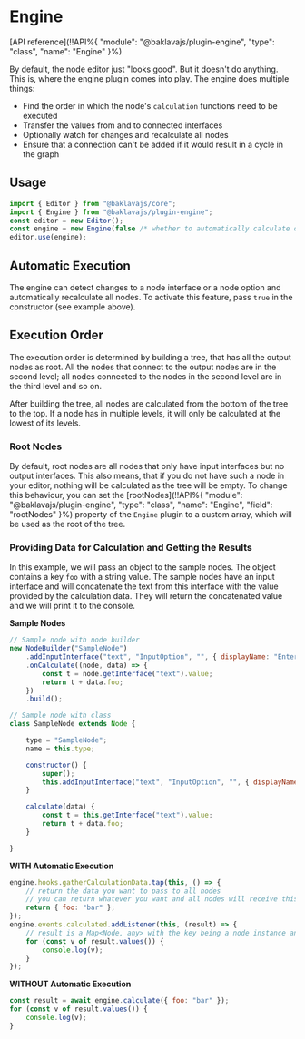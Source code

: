# Engine

[API reference](!!API%{ "module": "@baklavajs/plugin-engine", "type": "class", "name": "Engine" }%)

By default, the node editor just "looks good". But it doesn't do anything. This is, where the engine plugin comes into play.
The engine does multiple things:
* Find the order in which the node's `calculation` functions need to be executed
* Transfer the values from and to connected interfaces
* Optionally watch for changes and recalculate all nodes
* Ensure that a connection can't be added if it would result in a cycle in the graph

## Usage
```js
import { Editor } from "@baklavajs/core";
import { Engine } from "@baklavajs/plugin-engine";
const editor = new Editor();
const engine = new Engine(false /* whether to automatically calculate on changes */);
editor.use(engine);
```

## Automatic Execution
The engine can detect changes to a node interface or a node option and automatically recalculate all nodes.
To activate this feature, pass `true` in the constructor (see example above).

## Execution Order
The execution order is determined by building a tree, that has all the output nodes as root. All the nodes that connect to the output nodes are in the second level; all nodes connected to the nodes in the second level are in the third level and so on.

After building the tree, all nodes are calculated from the bottom of the tree to the top. If a node has in multiple levels, it will only be calculated at the lowest of its levels.

### Root Nodes
By default, root nodes are all nodes that only have input interfaces but no output interfaces.
This also means, that if you do not have such a node in your editor, nothing will be calculated as the tree will be empty.
To change this behaviour, you can set the [rootNodes](!!API%{ "module": "@baklavajs/plugin-engine", "type": "class", "name": "Engine", "field": "rootNodes" }%) property of the `Engine` plugin to a custom array, which will be used as the root of the tree.

### Providing Data for Calculation and Getting the Results
In this example, we will pass an object to the sample nodes. The object contains a key `foo` with a string value.
The sample nodes have an input interface and will concatenate the text from this interface with the value provided by the calculation data.
They will return the concatenated value and we will print it to the console.

**Sample Nodes**
```js
// Sample node with node builder
new NodeBuilder("SampleNode")
    .addInputInterface("text", "InputOption", "", { displayName: "Enter your text" })
    .onCalculate((node, data) => {
        const t = node.getInterface("text").value;
        return t + data.foo;
    })
    .build();

// Sample node with class
class SampleNode extends Node {

    type = "SampleNode";
    name = this.type;

    constructor() {
        super();
        this.addInputInterface("text", "InputOption", "", { displayName: "Enter your text" });
    }

    calculate(data) {
        const t = this.getInterface("text").value;
        return t + data.foo;
    }

}
```

**WITH Automatic Execution**
```js
engine.hooks.gatherCalculationData.tap(this, () => {
    // return the data you want to pass to all nodes
    // you can return whatever you want and all nodes will receive this value as a parameter in their calculate function
    return { foo: "bar" };
});
engine.events.calculated.addListener(this, (result) => {
    // result is a Map<Node, any> with the key being a node instance and the value being what the node's calculate function returned
    for (const v of result.values()) {
        console.log(v);
    }
});
```

**WITHOUT Automatic Execution**
```js
const result = await engine.calculate({ foo: "bar" });
for (const v of result.values()) {
    console.log(v);
}
```
